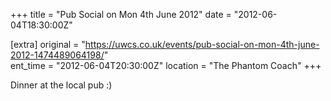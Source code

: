 +++
title = "Pub Social on Mon 4th June 2012"
date = "2012-06-04T18:30:00Z"

[extra]
original = "https://uwcs.co.uk/events/pub-social-on-mon-4th-june-2012-1474489064198/"    
ent_time = "2012-06-04T20:30:00Z"
location = "The Phantom Coach"
+++

Dinner at the local pub :)

